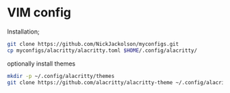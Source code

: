 # VIM config
Installation;
```bash
git clone https://github.com/NickJackolson/myconfigs.git
cp myconfigs/alacritty/alacritty.toml $HOME/.config/alacritty/
```

optionally install themes
```bash
mkdir -p ~/.config/alacritty/themes
git clone https://github.com/alacritty/alacritty-theme ~/.config/alacritty/themes
```
